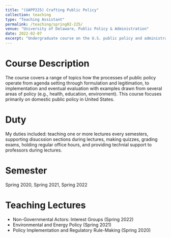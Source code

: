 ```yaml
---
title: "(UAPP225) Crafting Public Policy"
collection: teaching
type: "Teaching Assistant"
permalink: /teaching/spring02-225/
venue: "University of Delaware, Public Policy & Administration"
date: 2022-02-07
excerpt: "Undergraduate course on the U.S. public policy and administration."
---
```




Course Description
======
The course covers a range of topics how the processes of public policy operate from agenda setting through formulation and legitimation, to implementation and eventual evaluation with examples drawn from several areas of policy (e.g., health, education, environment). This course focuses primarily on domestic public policy in United States.


Duty
======
My duties included: teaching one or more lectures every semesters, supporting disucssion sections during lectures, making quizzes, grading exams, holding regular office hours, and providing technial support to professors during lectures.


Semester
======
Spring 2020, Spring 2021, Spring 2022


Teaching Lectures
======
- Non-Governmental Actors: Interest Groups (Spring 2022)
- Environmental and Energy Policy (Spring 2021)
- Policy Implementation and Regulatory Rule-Making (Spring 2020)



